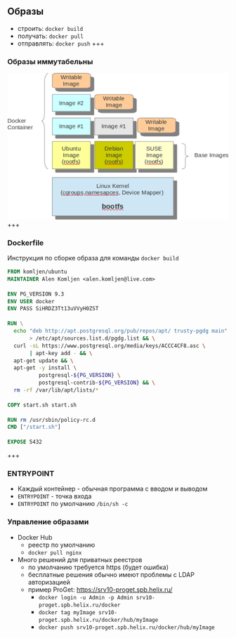 ## Образы
  - строить: `docker build`
  - получать: `docker pull`
  - отправлять: `docker push`
+++
### Образы иммутабельны
![Images](/assets/image/docker_images.png)
+++
### Dockerfile
Инструкция по сборке образа для команды `docker build`
```Dockerfile
FROM komljen/ubuntu
MAINTAINER Alen Komljen <alen.komljen@live.com>

ENV PG_VERSION 9.3
ENV USER docker
ENV PASS SiHRDZ3Tt13uVVyH0ZST

RUN \
  echo "deb http://apt.postgresql.org/pub/repos/apt/ trusty-pgdg main" \
       > /etc/apt/sources.list.d/pgdg.list && \
  curl -sL https://www.postgresql.org/media/keys/ACCC4CF8.asc \
       | apt-key add - && \
  apt-get update && \
  apt-get -y install \
          postgresql-${PG_VERSION} \
          postgresql-contrib-${PG_VERSION} && \
  rm -rf /var/lib/apt/lists/*

COPY start.sh start.sh

RUN rm /usr/sbin/policy-rc.d
CMD ["/start.sh"]

EXPOSE 5432
```
+++
### ENTRYPOINT
* Каждый контейнер - обычная программа с вводом и выводом
* `ENTRYPOINT` - точка входа
* `ENTRYPOINT` по умолчанию `/bin/sh -c`

### Управление образами
- Docker Hub<!-- .element: class="fragment" -->
  - реестр по умолчанию<!-- .element: class="fragment" -->
  - `docker pull nginx`<!-- .element: class="fragment" -->
- Много решений для приватных реестров<!-- .element: class="fragment" -->
  - по умолчанию требуется https (будет ошибка)<!-- .element: class="fragment" -->
  - бесплатные решения обычно имеют проблемы с LDAP авторизацией<!-- .element: class="fragment" -->
  - пример ProGet: https://srv10-proget.spb.helix.ru/<!-- .element: class="fragment" -->
    - `docker login -u Admin -p Admin srv10-proget.spb.helix.ru/docker`<!-- .element: class="fragment" -->
    - `docker tag myImage srv10-proget.spb.helix.ru/docker/hub/myImage`<!-- .element: class="fragment" -->
    - `docker push srv10-proget.spb.helix.ru/docker/hub/myImage`<!-- .element: class="fragment" -->

